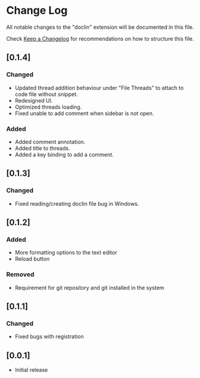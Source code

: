 # Change Log

All notable changes to the "doclin" extension will be documented in this file.

Check [Keep a Changelog](http://keepachangelog.com/) for recommendations on how to structure this file.

## [0.1.4]

### Changed
- Updated thread addition behaviour under "File Threads" to attach to code file without snippet.
- Redesigned UI.
- Optimized threads loading.
- Fixed unable to add comment when sidebar is not open.

### Added
- Added comment annotation.
- Added title to threads.
- Added a key binding to add a comment.

## [0.1.3]

### Changed
- Fixed reading/creating doclin file bug in Windows.

## [0.1.2]

### Added
- More formatting options to the text editor
- Reload button

### Removed
- Requirement for git repository and git installed in the system

## [0.1.1]

### Changed
- Fixed bugs with registration

## [0.0.1]

- Initial release